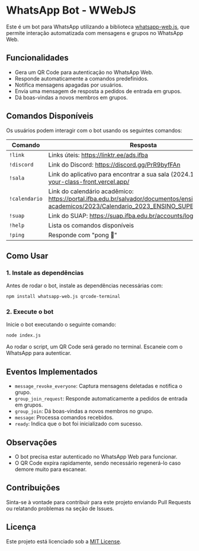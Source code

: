 # WhatsApp Bot - WWebJS

Este é um bot para WhatsApp utilizando a biblioteca [whatsapp-web.js](https://github.com/pedroslopez/whatsapp-web.js), que permite interação automatizada com mensagens e grupos no WhatsApp Web.

## Funcionalidades
- Gera um QR Code para autenticação no WhatsApp Web.
- Responde automaticamente a comandos predefinidos.
- Notifica mensagens apagadas por usuários.
- Envia uma mensagem de resposta a pedidos de entrada em grupos.
- Dá boas-vindas a novos membros em grupos.

## Comandos Disponíveis
Os usuários podem interagir com o bot usando os seguintes comandos:

| Comando      | Resposta |
|-------------|----------|
| `!link` | Links úteis: https://linktr.ee/ads.ifba |
| `!discord` | Link do Discord: https://discord.gg/PrR9byfFAn |
| `!sala` | Link do aplicativo para encontrar a sua sala (2024.1): https://find-your-class-front.vercel.app/ |
| `!calendario` | Link do calendário acadêmico: https://portal.ifba.edu.br/salvador/documentos/ensino/calendarios-academicos/2023/Calendario_2023_ENSINO_SUPERIOR.pdf |
| `!suap` | Link do SUAP: https://suap.ifba.edu.br/accounts/login/?next=/ |
| `!help` | Lista os comandos disponíveis |
| `!ping` | Responde com "pong 🏓" |

## Como Usar

### 1. Instale as dependências
Antes de rodar o bot, instale as dependências necessárias com:
```bash
npm install whatsapp-web.js qrcode-terminal
```

### 2. Execute o bot
Inicie o bot executando o seguinte comando:
```bash
node index.js
```

Ao rodar o script, um QR Code será gerado no terminal. Escaneie com o WhatsApp para autenticar.

## Eventos Implementados
- `message_revoke_everyone`: Captura mensagens deletadas e notifica o grupo.
- `group_join_request`: Responde automaticamente a pedidos de entrada em grupos.
- `group_join`: Dá boas-vindas a novos membros no grupo.
- `message`: Processa comandos recebidos.
- `ready`: Indica que o bot foi inicializado com sucesso.

## Observações
- O bot precisa estar autenticado no WhatsApp Web para funcionar.
- O QR Code expira rapidamente, sendo necessário regenerá-lo caso demore muito para escanear.

## Contribuições
Sinta-se à vontade para contribuir para este projeto enviando Pull Requests ou relatando problemas na seção de Issues.

## Licença
Este projeto está licenciado sob a [MIT License](LICENSE).

